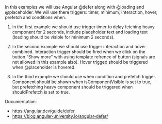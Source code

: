 In this examples we will use Angular @defer along with @loading and @placeholder. We will use there triggers: timer, minimum, interaction, hover, prefetch and conditions when.

1. In the first example we should use trigger timer to delay fetching heavy component for 2 seconds, include placeholder text and loading text (loading should be visible for minimum 2 seconds).

2. In the second example we should use trigger interaction and hover combined. Interaction trigger should be fired when we click on the button "Show more" with using template refrence of button (signals are not allowed in this example also). Hover trigged should be triggered when @placeholder is hovered.

3. In the third example we should use when condition and prefetch trigger. Component should be shown when isComponentVisible is set to true, but prefetching heavy component should be triggered when shouldPrefetch is set to true.

Documentation:

- https://angular.dev/guide/defer
- https://blog.angular-university.io/angular-defer/
